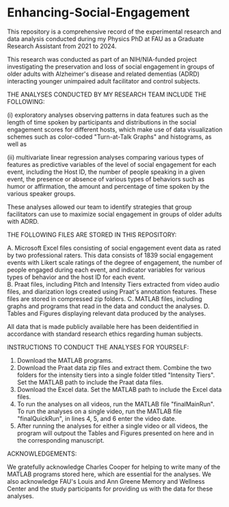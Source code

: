 # Enhancing-Social-Engagement

This repository is a comprehensive record of the experimental research and data analysis conducted during my Physics PhD at FAU as a Graduate Research Assistant from 2021 to 2024.  

This research was conducted as part of an NIH/NIA-funded project investigating the preservation and loss of social engagement in groups of older adults 
with Alzheimer's disease and related dementias (ADRD) interacting younger unimpaired adult facilitator and control subjects.


THE ANALYSES CONDUCTED BY MY RESEARCH TEAM INCLUDE THE FOLLOWING: 

(i) exploratory analyses observing patterns in data features such as the length of time spoken by participants and 
distributions in the social engagement scores for different hosts, which make use of data visualization schemes such as color-coded "Turn-at-Talk Graphs" and histograms, as well as 

(ii) multivariate linear regression analyses comparing various types of features as predictive variables of the level of social engagement for each event, 
including the Host ID, the number of people speaking in a given event, the presence or absence of various types of behaviors such as humor or affirmation, 
the amount and percentage of time spoken by the various speaker groups.  

These analyses allowed our team to identify strategies that group facilitators can use to maximize social engagement in groups of older adults with ADRD.


THE FOLLOWING FILES ARE STORED IN THIS REPOSITORY:

A. Microsoft Excel files consisting of social engagement event data as rated by two professional raters.  This data consists of 1839 social engagement events with Likert scale ratings of the degree of engagement, the number of people engaged during each event, and indicator variables for various types of behavior and the host ID for each event.  
B. Praat files, including Pitch and Intensity Tiers extracted from video audio files, and diarization logs created using Praat's annotation features.  These files are stored in compressed zip folders.
C. MATLAB files, including graphs and programs that read in the data and conduct the analyses.
D. Tables and Figures displaying relevant data produced by the analyses.


All data that is made publicly available here has been deidentified in accordance with standard research ethics regarding human subjects.


INSTRUCTIONS TO CONDUCT THE ANALYSES FOR YOURSELF:

1. Download the MATLAB programs.
2. Download the Praat data zip files and extract them.  Combine the two folders for the intensity tiers into a single folder titled "Intensity Tiers".  Set the MATLAB path to include the Praat data files.
3. Download the Excel data.  Set the MATLAB path to include the Excel data files.
4. To run the analyses on all videos, run the MATLAB file "finalMainRun".  To run the analyses on a single video, run the MATLAB file "finalQuickRun", in lines 4, 5, and 6 enter the video date.
5. After running the analyses for either a single video or all videos, the program will outpout the Tables and Figures presented on here and in the corresponding manuscript.

ACKNOWLEDGEMENTS: 

We gratefully acknowledge Charles Cooper for helping to write many of the MATLAB programs stored here, which are essential for the analyses.  We also acknowledge FAU's Louis and Ann Greene Memory and Wellness Center and the study participants for providing us with the data for these analyses.
